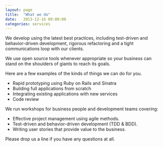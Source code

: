 ```yaml
---
layout: page
title:  "What we do"
date:   2013-12-16 09:00:00
categories: services
---
```


We develop using the latest best practices, including
test-driven and behavior-driven development, rigorous
refactoring and a tight communications loop with our clients.

We use open source tools whenever appropriate so your business
can stand on the shoulders of giants to reach its goals.

Here are a few examples of the kinds of things we can do for you.

- Rapid prototyping using Ruby on Rails and Sinatra
- Building full applications from scratch
- Integrating existing applications with new services
- Code review

We run workshops for business people and development teams
covering:

- Effective project management using agile methods.
- Test-driven and behavior-driven development (TDD & BDD).
- Writing user stories that provide value to the business.

Please drop us a line if you have any questions at all.








